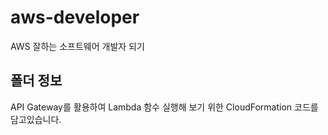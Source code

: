 # aws-developer
AWS 잘하는 소프트웨어 개발자 되기

## 폴더 정보
<!-- 必須事項 -->
API Gateway를 활용하여 Lambda 함수 실행해 보기 위한 CloudFormation 코드를 담고있습니다.
